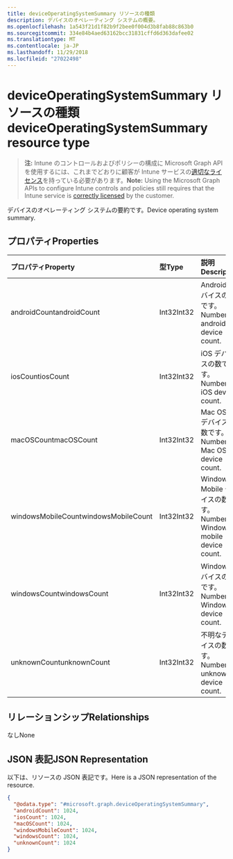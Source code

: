 ```yaml
---
title: deviceOperatingSystemSummary リソースの種類
description: デバイスのオペレーティング システムの概要。
ms.openlocfilehash: 1a543f21d1f82b9f2bee0f004d3b8fab88c863b0
ms.sourcegitcommit: 334e84b4aed63162bcc31831cffd6d363dafee02
ms.translationtype: MT
ms.contentlocale: ja-JP
ms.lasthandoff: 11/29/2018
ms.locfileid: "27022498"
---
```

# <a name="deviceoperatingsystemsummary-resource-type"></a><span data-ttu-id="5d4b0-103">deviceOperatingSystemSummary リソースの種類</span><span class="sxs-lookup"><span data-stu-id="5d4b0-103">deviceOperatingSystemSummary resource type</span></span>

> <span data-ttu-id="5d4b0-104">**注:** Intune のコントロールおよびポリシーの構成に Microsoft Graph API を使用するには、これまでどおりに顧客が Intune サービスの[適切なライセンス](https://go.microsoft.com/fwlink/?linkid=839381)を持っている必要があります。</span><span class="sxs-lookup"><span data-stu-id="5d4b0-104">**Note:** Using the Microsoft Graph APIs to configure Intune controls and policies still requires that the Intune service is [correctly licensed](https://go.microsoft.com/fwlink/?linkid=839381) by the customer.</span></span>

<span data-ttu-id="5d4b0-105">デバイスのオペレーティング システムの要約です。</span><span class="sxs-lookup"><span data-stu-id="5d4b0-105">Device operating system summary.</span></span>
## <a name="properties"></a><span data-ttu-id="5d4b0-106">プロパティ</span><span class="sxs-lookup"><span data-stu-id="5d4b0-106">Properties</span></span>
|<span data-ttu-id="5d4b0-107">プロパティ</span><span class="sxs-lookup"><span data-stu-id="5d4b0-107">Property</span></span>|<span data-ttu-id="5d4b0-108">型</span><span class="sxs-lookup"><span data-stu-id="5d4b0-108">Type</span></span>|<span data-ttu-id="5d4b0-109">説明</span><span class="sxs-lookup"><span data-stu-id="5d4b0-109">Description</span></span>|
|:---|:---|:---|
|<span data-ttu-id="5d4b0-110">androidCount</span><span class="sxs-lookup"><span data-stu-id="5d4b0-110">androidCount</span></span>|<span data-ttu-id="5d4b0-111">Int32</span><span class="sxs-lookup"><span data-stu-id="5d4b0-111">Int32</span></span>|<span data-ttu-id="5d4b0-112">Android デバイスの数です。</span><span class="sxs-lookup"><span data-stu-id="5d4b0-112">Number of android device count.</span></span>|
|<span data-ttu-id="5d4b0-113">iosCount</span><span class="sxs-lookup"><span data-stu-id="5d4b0-113">iosCount</span></span>|<span data-ttu-id="5d4b0-114">Int32</span><span class="sxs-lookup"><span data-stu-id="5d4b0-114">Int32</span></span>|<span data-ttu-id="5d4b0-115">iOS デバイスの数です。</span><span class="sxs-lookup"><span data-stu-id="5d4b0-115">Number of iOS device count.</span></span>|
|<span data-ttu-id="5d4b0-116">macOSCount</span><span class="sxs-lookup"><span data-stu-id="5d4b0-116">macOSCount</span></span>|<span data-ttu-id="5d4b0-117">Int32</span><span class="sxs-lookup"><span data-stu-id="5d4b0-117">Int32</span></span>|<span data-ttu-id="5d4b0-118">Mac OS X デバイスの数です。</span><span class="sxs-lookup"><span data-stu-id="5d4b0-118">Number of Mac OS X device count.</span></span>|
|<span data-ttu-id="5d4b0-119">windowsMobileCount</span><span class="sxs-lookup"><span data-stu-id="5d4b0-119">windowsMobileCount</span></span>|<span data-ttu-id="5d4b0-120">Int32</span><span class="sxs-lookup"><span data-stu-id="5d4b0-120">Int32</span></span>|<span data-ttu-id="5d4b0-121">Windows Mobile デバイスの数です。</span><span class="sxs-lookup"><span data-stu-id="5d4b0-121">Number of Windows mobile device count.</span></span>|
|<span data-ttu-id="5d4b0-122">windowsCount</span><span class="sxs-lookup"><span data-stu-id="5d4b0-122">windowsCount</span></span>|<span data-ttu-id="5d4b0-123">Int32</span><span class="sxs-lookup"><span data-stu-id="5d4b0-123">Int32</span></span>|<span data-ttu-id="5d4b0-124">Windows デバイスの数です。</span><span class="sxs-lookup"><span data-stu-id="5d4b0-124">Number of Windows device count.</span></span>|
|<span data-ttu-id="5d4b0-125">unknownCount</span><span class="sxs-lookup"><span data-stu-id="5d4b0-125">unknownCount</span></span>|<span data-ttu-id="5d4b0-126">Int32</span><span class="sxs-lookup"><span data-stu-id="5d4b0-126">Int32</span></span>|<span data-ttu-id="5d4b0-127">不明なデバイスの数です。</span><span class="sxs-lookup"><span data-stu-id="5d4b0-127">Number of unknown device count.</span></span>|

## <a name="relationships"></a><span data-ttu-id="5d4b0-128">リレーションシップ</span><span class="sxs-lookup"><span data-stu-id="5d4b0-128">Relationships</span></span>
<span data-ttu-id="5d4b0-129">なし</span><span class="sxs-lookup"><span data-stu-id="5d4b0-129">None</span></span>
## <a name="json-representation"></a><span data-ttu-id="5d4b0-130">JSON 表記</span><span class="sxs-lookup"><span data-stu-id="5d4b0-130">JSON Representation</span></span>
<span data-ttu-id="5d4b0-131">以下は、リソースの JSON 表記です。</span><span class="sxs-lookup"><span data-stu-id="5d4b0-131">Here is a JSON representation of the resource.</span></span>
<!-- {
  "blockType": "resource",
  "@odata.type": "microsoft.graph.deviceOperatingSystemSummary"
}
-->
``` json
{
  "@odata.type": "#microsoft.graph.deviceOperatingSystemSummary",
  "androidCount": 1024,
  "iosCount": 1024,
  "macOSCount": 1024,
  "windowsMobileCount": 1024,
  "windowsCount": 1024,
  "unknownCount": 1024
}
```



